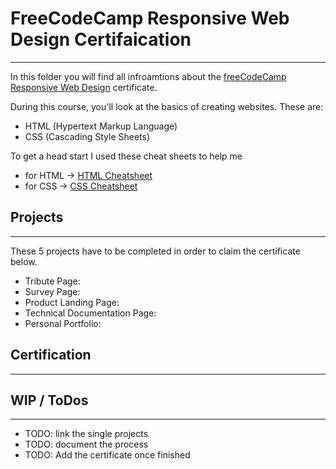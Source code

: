 # FreeCodeCamp Responsive Web Design Certifaication

---

In this folder you will find all infroamtions about the [freeCodeCamp](https://www.freecodecamp.org/) [Responsive Web Design](https://www.freecodecamp.org/learn/2022/responsive-web-design/) certificate.

During this course, you'll look at the basics of creating websites. These are:

- HTML (Hypertext Markup Language)
- CSS (Cascading Style Sheets)

To get a head start I used these cheat sheets to help me

- for HTML -> [HTML Cheatsheet](https://learnxinyminutes.com/docs/html/)
- for CSS -> [CSS Cheatsheet](https://learnxinyminutes.com/docs/css/)

## Projects

---

These 5 projects have to be completed in order to claim the certificate below.

- Tribute Page:
- Survey Page:
- Product Landing Page:
- Technical Documentation Page:
- Personal Portfolio:

## Certification

---

## WIP / ToDos

---

- TODO: link the single projects
- TODO: document the process
- TODO: Add the certificate once finished
